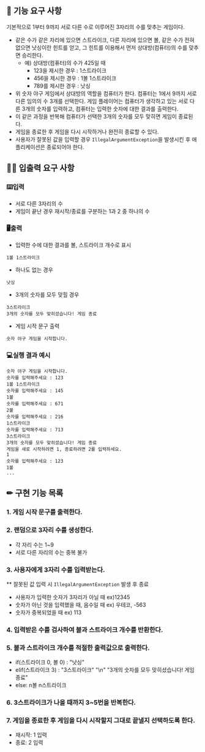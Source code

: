 ## 🚀 기능 요구 사항

기본적으로 1부터 9까지 서로 다른 수로 이루어진 3자리의 수를 맞추는 게임이다.

- 같은 수가 같은 자리에 있으면 스트라이크, 다른 자리에 있으면 볼, 같은 수가 전혀 없으면 낫싱이란 힌트를 얻고, 그 힌트를 이용해서 먼저 상대방(컴퓨터)의 수를 맞추면 승리한다.
   - 예) 상대방(컴퓨터)의 수가 425일 때
      - 123을 제시한 경우 : 1스트라이크
      - 456을 제시한 경우 : 1볼 1스트라이크
      - 789를 제시한 경우 : 낫싱
- 위 숫자 야구 게임에서 상대방의 역할을 컴퓨터가 한다. 컴퓨터는 1에서 9까지 서로 다른 임의의 수 3개를 선택한다. 게임 플레이어는 컴퓨터가 생각하고 있는 서로 다른 3개의 숫자를 입력하고, 컴퓨터는 입력한 숫자에 대한 결과를 출력한다.
- 이 같은 과정을 반복해 컴퓨터가 선택한 3개의 숫자를 모두 맞히면 게임이 종료된다.
- 게임을 종료한 후 게임을 다시 시작하거나 완전히 종료할 수 있다.
- 사용자가 잘못된 값을 입력할 경우 `IllegalArgumentException`을 발생시킨 후 애플리케이션은 종료되어야 한다.

## ✍🏻 입출력 요구 사항

### ⌨️입력
- 서로  다른 3자리의 수
- 게임이 끝난 경우 재시작/종료를 구분하는 1과 2 중 하나의 수

### 🖥출력
- 입력한 수에 대한 결과를 볼, 스트라이크 개수로 표시
```
1볼 1스트라이크
```
- 하나도 없는 경우
```
낫싱
```
- 3개의 숫자를 모두 맞힐 경우
```
3스트라이크
3개의 숫자를 모두 맞히셨습니다! 게임 종료
```
- 게임 시작 문구 출력
```
숫자 야구 게임을 시작합니다.
```

### 💻실행 결과 예시
```
숫자 야구 게임을 시작합니다.
숫자를 입력해주세요 : 123
1볼 1스트라이크
숫자를 입력해주세요 : 145
1볼
숫자를 입력해주세요 : 671
2볼
숫자를 입력해주세요 : 216
1스트라이크
숫자를 입력해주세요 : 713
3스트라이크
3개의 숫자를 모두 맞히셨습니다! 게임 종료
게임을 새로 시작하려면 1, 종료하려면 2를 입력하세요.
1
숫자를 입력해주세요 : 123
1볼
...
```

## ✏ 구현 기능 목록 
### 1. 게임 시작 문구를 출력한다.
### 2. 랜덤으로 3자리 수를 생성한다. 
- 각 자리 수는 1~9
- 서로 다른 자리의 수는 중복 불가
### 3. 사용자에게 3자리 수를 입력받는다.
** 잘못된 값 입력 시 `IllegalArgumentException` 발생 후 종료
- 사용자가 입력한 숫자가 3자리가 아닐 때 ex)12345
- 숫자가 아닌 것을 입력했을 때, 음수일 때 ex) 우테코, -563
- 숫자가 중복되었을 때 ex) 113
### 4. 입력받은 수를 검사하여 볼과 스트라이크 개수를 반환한다.
### 5. 볼과 스트라이크 개수를 적절한 출력값으로 출력한다. 
- if(스트라이크 0, 볼 0) : "낫싱"
- elif(스트라이크 3) : "3스트라이크" "\n" "3개의 숫자를 모두 맞히셨습니다! 게임 종료"
- else: n볼 n스트라이크
### 6. 3스트라이크가 나올 때까지 3~5번을 반복한다.
### 7. 게임을 종료한 후 게임을 다시 시작할지 그대로 끝낼지 선택하도록 한다.
- 재시작: 1 입력
- 종료: 2 입력